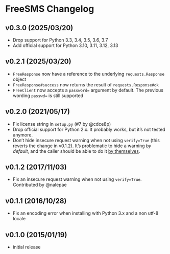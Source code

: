 # FreeSMS Changelog

## v0.3.0 (2025/03/20)

- Drop support for Python 3.3, 3.4, 3.5, 3.6, 3.7
- Add official support for Python 3.10, 3.11, 3.12, 3.13

## v0.2.1 (2025/03/20)

- `FreeResponse` now have a reference to the underlying `requests.Response` object
- `FreeResponse#success` now returns the result of `requests.Response#ok`
- `FreeClient` now accepts a `password=` argument by default. The previous wording `passwd=` is still supported

## v0.2.0 (2021/05/17)

- Fix license string in `setup.py` (#7 by @cdce8p)
- Drop official support for Python 2.x. It probably works, but it’s not tested anymore.
- Don’t hide insecure request warning when not using ``verify=True`` (this reverts the change in v0.1.2).
  It’s problematic to hide a warning _by default_, and the caller should be able to do it
  [by themselves](https://stackoverflow.com/a/28002687/735926).

## v0.1.2 (2017/11/03)

- Fix an insecure request warning when not using ``verify=True``. Contributed by @nalepae

## v0.1.1 (2016/10/28)

- Fix an encoding error when installing with Python 3.x and a non utf-8 locale

## v0.1.0 (2015/01/19)

- initial release

